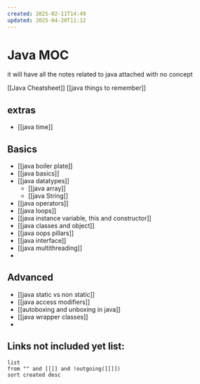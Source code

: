 ```yaml
---
created: 2025-02-11T14:49
updated: 2025-04-20T11:12
---
```

# Java MOC
it will have all the notes related to java attached with no concept


[[Java Cheatsheet]]
[[java things to remember]]


## extras

- [[java time]]

## Basics

- [[java boiler plate]]
- [[java basics]]
- [[java datatypes]]
	- [[java array]]
	- [[java String]]
- [[java operators]]
- [[java loops]]
- [[java instance variable, this and constructor]]
- [[java classes and object]]
- [[java oops pillars]]
- [[java interface]]
- [[java multithreading]]
- 


## Advanced

- [[java static vs non static]]
- [[java access modifiers]]
- [[autoboxing and unboxing in java]]
- [[java wrapper classes]]
- 




## **Links not included yet list:**
```dataview
list
from "" and [[]] and !outgoing([[]])
sort created desc
```
